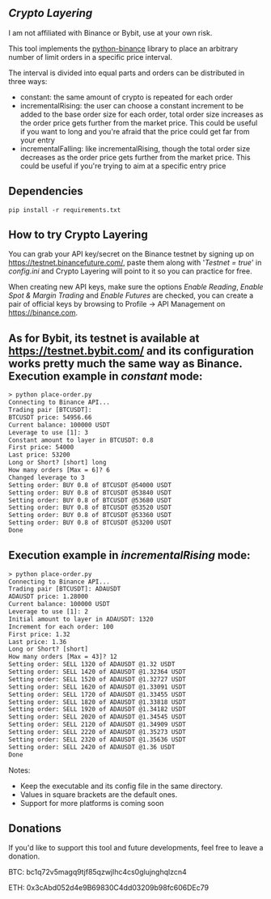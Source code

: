 ***Crypto Layering***
---

I am not affiliated with Binance or Bybit, use at your own risk.

This tool implements the [python-binance](https://github.com/sammchardy/python-binance) library to place an arbitrary number of limit orders in a specific price interval.

The interval is divided into equal parts and orders can be distributed in three ways:
- constant:
    the same amount of crypto is repeated for each order
- incrementalRising:
    the user can choose a constant increment to be added to the base order size for each order, total order size increases as the order price gets further from the market price.
    This could be useful if you want to long and you're afraid that the price could get far from your entry
- incrementalFalling: 
    like incrementalRising, though the total order size decreases as the order price gets further from the market price.
    This could be useful if you're trying to aim at a specific entry price

**Dependencies**
---
```
pip install -r requirements.txt
```
**How to try Crypto Layering**
---

You can grab your API key/secret on the Binance testnet by signing up on https://testnet.binancefuture.com/, paste them along with '*Testnet = true*' in *config.ini* and Crypto Layering will point to it so you can practice for free.

When creating new API keys, make sure the options *Enable Reading*, *Enable Spot & Margin Trading* and *Enable Futures* are checked, you can create a pair of official keys by browsing to Profile -> API Management on https://binance.com.

As for Bybit, its testnet is available at https://testnet.bybit.com/ and its configuration works pretty much the same way as Binance.
**Execution example in *constant* mode:**
---

```html
> python place-order.py
Connecting to Binance API...
Trading pair [BTCUSDT]: 
BTCUSDT price: 54956.66
Current balance: 100000 USDT
Leverage to use [1]: 3
Constant amount to layer in BTCUSDT: 0.8
First price: 54000
Last price: 53200
Long or Short? [short] long
How many orders [Max = 6]? 6
Changed leverage to 3
Setting order: BUY 0.8 of BTCUSDT @54000 USDT
Setting order: BUY 0.8 of BTCUSDT @53840 USDT
Setting order: BUY 0.8 of BTCUSDT @53680 USDT
Setting order: BUY 0.8 of BTCUSDT @53520 USDT
Setting order: BUY 0.8 of BTCUSDT @53360 USDT
Setting order: BUY 0.8 of BTCUSDT @53200 USDT
Done
```

**Execution example in *incrementalRising* mode:**
---

```html
> python place-order.py
Connecting to Binance API...
Trading pair [BTCUSDT]: ADAUSDT
ADAUSDT price: 1.28000
Current balance: 100000 USDT
Leverage to use [1]: 2
Initial amount to layer in ADAUSDT: 1320
Increment for each order: 100
First price: 1.32
Last price: 1.36
Long or Short? [short] 
How many orders [Max = 43]? 12
Setting order: SELL 1320 of ADAUSDT @1.32 USDT
Setting order: SELL 1420 of ADAUSDT @1.32364 USDT
Setting order: SELL 1520 of ADAUSDT @1.32727 USDT
Setting order: SELL 1620 of ADAUSDT @1.33091 USDT
Setting order: SELL 1720 of ADAUSDT @1.33455 USDT
Setting order: SELL 1820 of ADAUSDT @1.33818 USDT
Setting order: SELL 1920 of ADAUSDT @1.34182 USDT
Setting order: SELL 2020 of ADAUSDT @1.34545 USDT
Setting order: SELL 2120 of ADAUSDT @1.34909 USDT
Setting order: SELL 2220 of ADAUSDT @1.35273 USDT
Setting order: SELL 2320 of ADAUSDT @1.35636 USDT
Setting order: SELL 2420 of ADAUSDT @1.36 USDT
Done
```
Notes:
- Keep the executable and its config file in the same directory.
- Values in square brackets are the default ones.
- Support for more platforms is coming soon

**Donations**
---
If you'd like to support this tool and future developments, feel free to leave a donation.

BTC: bc1q72v5magq9tjf85qzwjlhc4cs0glujnghqlzcn4

ETH: 0x3cAbd052d4e9B69830C4dd03209b98fc606DEc79
